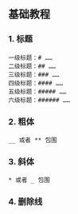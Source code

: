 ## 基础教程
### 1. 标题
```
一级标题：# ……
二级标题：## ……
三级标题：### ……
四级标题：#### ……
五级标题：##### ……
六级标题：###### ……
```

### 2. 粗体
```
__ 或者 ** 包围
```

### 3. 斜体
```
* 或者 _ 包围
```

### 4. 删除线
```

```
<!--stackedit_data:
eyJoaXN0b3J5IjpbLTIxMTA2OTQ1MjIsLTE0MzQwNzIxMjksLT
IwMzcxMjU2NzldfQ==
-->